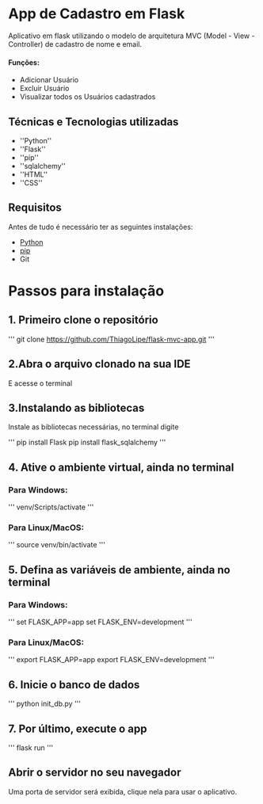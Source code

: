 # App de Cadastro em Flask
Aplicativo em flask utilizando o modelo de arquitetura MVC (Model - View - Controller) de cadastro de nome e email.

#### Funções:
- Adicionar Usuário
- Excluir Usuário
- Visualizar todos os Usuários cadastrados

## Técnicas e Tecnologias utilizadas
- ''Python''
- ''Flask''
- ''pip''
- ''sqlalchemy''
- ''HTML''
- ''CSS''

## Requisitos
Antes de tudo é necessário ter as seguintes instalações:
<ul>
  <li><a href="https://www.python.org/downloads/">Python</a></li>
  <li><a href="https://pip.pypa.io/en/stable/installation/">pip</a></li>
  <li><a herf="https://git-scm.com/downloads">Git</a></li>
</ul>

# Passos para instalação
## 1. Primeiro clone o repositório
'''
git clone https://github.com/ThiagoLipe/flask-mvc-app.git
'''

## 2.Abra o arquivo clonado na sua IDE
<p>E acesse o terminal</p>

## 3.Instalando as bibliotecas
<p>Instale as bibliotecas necessárias, no terminal digite</p>
'''
pip install Flask
pip install flask_sqlalchemy
'''

## 4. Ative o ambiente virtual, ainda no terminal
### Para Windows:
'''
venv/Scripts/activate
'''

### Para Linux/MacOS:
'''
source venv/bin/activate
'''

## 5. Defina as variáveis de ambiente, ainda no terminal
### Para Windows:
'''
set FLASK_APP=app
set FLASK_ENV=development
'''

### Para Linux/MacOS:
'''
export FLASK_APP=app
export FLASK_ENV=development
'''

## 6. Inicie o banco de dados
'''
python init_db.py
'''

## 7. Por último, execute o app
'''
flask run
'''

## Abrir o servidor no seu navegador
Uma porta de servidor será exibida, clique nela para usar o aplicativo.
